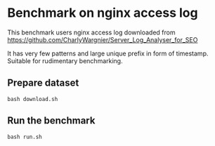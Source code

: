 # Benchmark on nginx access log

This benchmark users nginx access log downloaded from https://github.com/CharlyWargnier/Server_Log_Analyser_for_SEO

It has very few patterns and large unique prefix in form of timestamp. Suitable for rudimentary benchmarking.

## Prepare dataset

    bash download.sh
    
## Run the benchmark

    bash run.sh
